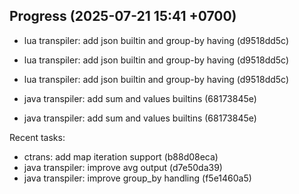 ## Progress (2025-07-21 15:41 +0700)
- lua transpiler: add json builtin and group-by having (d9518dd5c)

- lua transpiler: add json builtin and group-by having (d9518dd5c)

- lua transpiler: add json builtin and group-by having (d9518dd5c)

- java transpiler: add sum and values builtins (68173845e)

- java transpiler: add sum and values builtins (68173845e)

Recent tasks:
- ctrans: add map iteration support (b88d08eca)
- java transpiler: improve avg output (d7e50da39)
- java transpiler: improve group_by handling (f5e1460a5)
